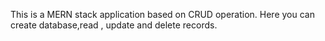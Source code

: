 This is a MERN stack application based on CRUD operation. Here you can create database,read , update and delete records. 
